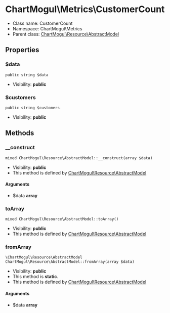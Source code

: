 ChartMogul\Metrics\CustomerCount
===============






* Class name: CustomerCount
* Namespace: ChartMogul\Metrics
* Parent class: [ChartMogul\Resource\AbstractModel](ChartMogul-Resource-AbstractModel.md)





Properties
----------


### $data

    public string $data





* Visibility: **public**


### $customers

    public string $customers





* Visibility: **public**


Methods
-------


### __construct

    mixed ChartMogul\Resource\AbstractModel::__construct(array $data)





* Visibility: **public**
* This method is defined by [ChartMogul\Resource\AbstractModel](ChartMogul-Resource-AbstractModel.md)


#### Arguments
* $data **array**



### toArray

    mixed ChartMogul\Resource\AbstractModel::toArray()





* Visibility: **public**
* This method is defined by [ChartMogul\Resource\AbstractModel](ChartMogul-Resource-AbstractModel.md)




### fromArray

    \ChartMogul\Resource\AbstractModel ChartMogul\Resource\AbstractModel::fromArray(array $data)





* Visibility: **public**
* This method is **static**.
* This method is defined by [ChartMogul\Resource\AbstractModel](ChartMogul-Resource-AbstractModel.md)


#### Arguments
* $data **array**


